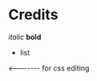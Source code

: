 # Credits
_italic_
**bold**
- list
<style></style> <------- for css editing

<!-- https://markdownlivepreview.com/ -->